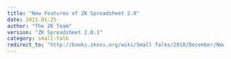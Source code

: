 ```yaml
---
title: "New Features of ZK Spreadsheet 2.0"
date: 2011-01-25
author: "The ZK Team"
version: "ZK Spreadsheet 2.0.1"
category: small-talk
redirect_to: "http://books.zkoss.org/wiki/Small Talks/2010/December/New Features of ZK Spreadsheet 2.0"
---
```


